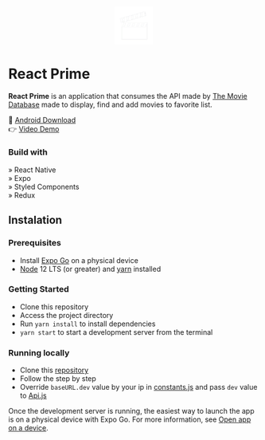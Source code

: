 <div align='center'>
  <img style="width:15%" src='src/assets/icon-without-background.png'/>
</div>

# React Prime

<p>
  <b>React Prime</b> is an application that consumes the API made by <a href='https://www.themoviedb.org'>The Movie Database</a> made to display, find and add movies to favorite list.
</p>

📲 <a href='https://expo.dev/artifacts/eas/btnD1HJZzXw22EvpABDNS4.apk'>Android Download</a> <br>
👉 <a href='https://drive.google.com/file/d/1fvkseJ8G-mT4qetUO-sm_TLKT8AHLJml/view?usp=drive_link'>Video Demo</a>

### Build with
» React Native <br>
» Expo <br>
» Styled Components <br>
» Redux

## Instalation
### Prerequisites

- Install [Expo Go](https://expo.dev/client) on a physical device
- [Node](https://nodejs.org/en) 12 LTS (or greater) and [yarn](https://classic.yarnpkg.com/lang/en/docs/install/#windows-stable) installed

### Getting Started

- Clone this repository
- Access the project directory
- Run `yarn install` to install dependencies
- `yarn start` to start a development server from the terminal

### Running locally

- Clone this [repository](https://github.com/rxvinicius/movies-api)
- Follow the step by step
- Override `baseURL.dev` value by your ip in [constants.js](src/shared/constants.js) and pass `dev` value to [Api.js](src/services/Api.js)

Once the development server is running, the easiest way to launch the app is on a physical device with Expo Go. For more information, see [Open app on a device](https://docs.expo.dev/get-started/create-a-project/#open-the-app-on-your-device).
